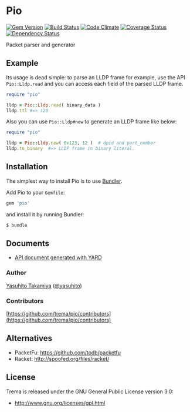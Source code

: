 Pio
===
[![Gem Version](https://badge.fury.io/rb/pio.png)](http://badge.fury.io/rb/pio)
[![Build Status](https://travis-ci.org/trema/pio.png?branch=develop)](https://travis-ci.org/trema/pio)
[![Code Climate](https://codeclimate.com/github/trema/pio.png)](https://codeclimate.com/github/trema/pio)
[![Coverage Status](https://coveralls.io/repos/trema/pio/badge.png?branch=develop)](https://coveralls.io/r/trema/pio)
[![Dependency Status](https://gemnasium.com/trema/pio.png)](https://gemnasium.com/trema/pio)

Packet parser and generator


Example
-------

Its usage is dead simple: to parse an LLDP frame for example, use the
API `Pio::Lldp.read` and you can access each field of the parsed LLDP
frame.

```ruby
require "pio"

lldp = Pio::Lldp.read( binary_data )
lldp.ttl #=> 120
```

Also you can use `Pio::Lldp#new` to generate an LLDP frame like below:

```ruby
require "pio"

lldp = Pio::Lldp.new( 0x123, 12 )  # dpid and port_number
lldp.to_binary  #=> LLDP frame in binary literal.
```


Installation
------------

The simplest way to install Pio is to use [Bundler](http://gembundler.com/).

Add Pio to your `Gemfile`:

```ruby
gem 'pio'
```

and install it by running Bundler:

```bash
$ bundle
```


Documents
---------

 * [API document generated with YARD](http://rubydoc.info/github/trema/pio/frames/file/README.md)


### Author

[Yasuhito Takamiya](https://github.com/yasuhito) ([@yasuhito](http://twitter.com/yasuhito))

### Contributors

[https://github.com/trema/pio/contributors](https://github.com/trema/pio/contributors)


Alternatives
------------

 * PacketFu: https://github.com/todb/packetfu
 * Racket: http://spoofed.org/files/racket/


License
-------

Trema is released under the GNU General Public License version 3.0:

* http://www.gnu.org/licenses/gpl.html
